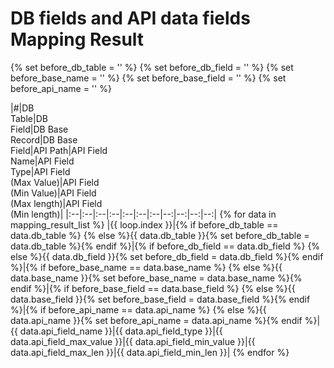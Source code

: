 # DB fields and API data fields Mapping Result

{% set before_db_table = '' %}
{% set before_db_field = '' %}
{% set before_base_name = '' %}
{% set before_base_field = '' %}
{% set before_api_name = '' %}

|#|DB<br> Table|DB<br> Field|DB Base<br> Record|DB Base<br> Field|API Path|API Field<br> Name|API Field<br> Type|API Field<br>(Max Value)|API Field<br>(Min Value)|API Field<br>(Max length)|API Field<br>(Min length)|
|:--|:--|:--|:--|:--|:--|:--|--:|--:|--:|--:|
{% for data in mapping_result_list %}
|{{ loop.index }}|{% if before_db_table == data.db_table %} {% else %}{{ data.db_table }}{% set before_db_table = data.db_table %}{% endif %}|{% if before_db_field == data.db_field %} {% else %}{{ data.db_field }}{% set before_db_field = data.db_field %}{% endif %}|{% if before_base_name == data.base_name %} {% else %}{{ data.base_name }}{% set before_base_name = data.base_name %}{% endif %}|{% if before_base_field == data.base_field %} {% else %}{{ data.base_field }}{% set before_base_field = data.base_field %}{% endif %}|{% if before_api_name == data.api_name %} {% else %}{{ data.api_name }}{% set before_api_name = data.api_name %}{% endif %}|{{ data.api_field_name }}|{{ data.api_field_type }}|{{ data.api_field_max_value }}|{{ data.api_field_min_value }}|{{ data.api_field_max_len }}|{{ data.api_field_min_len }}|
{% endfor %}